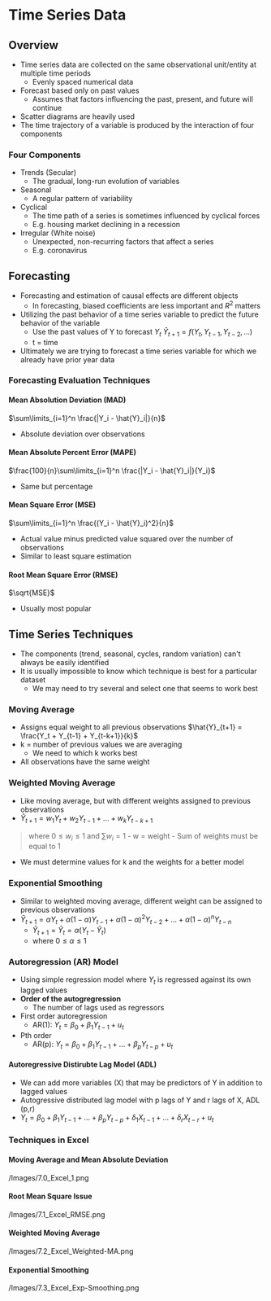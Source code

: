 # Time Series Data
## Overview
- Time series data are collected on the same observational unit/entity at multiple time periods
	- Evenly spaced numerical data
- Forecast based only on past values
	- Assumes that factors influencing the past, present, and future will continue 
- Scatter diagrams are heavily used 
- The time trajectory of a variable is produced by the interaction of four components 
### Four Components
- Trends (Secular)
	- The gradual, long-run evolution of variables
- Seasonal
	- A regular pattern of variability
- Cyclical
	- The time path of a series is sometimes influenced by cyclical forces
	- E.g. housing market declining in a recession 
- Irregular (White noise)
	- Unexpected, non-recurring factors that affect a series 
	- E.g. coronavirus 
## Forecasting
- Forecasting and estimation of causal effects are different objects
	- In forecasting, biased coefficients are less important and $R^2$ matters
- Utilizing the past behavior of a time series variable to predict the future behavior of the variable
	- Use the past values of Y to forecast $Y_t$
$\hat{Y}_{t+1} = f(Y_t, Y_{t-1}, Y_{t-2},...)$
	- t = time
- Ultimately we are trying to forecast a time series variable for which we already have prior year data
### Forecasting Evaluation Techniques
#### Mean Absolution Deviation (MAD)
$\sum\limits_{i=1}^n \frac{|Y_i - \hat{Y}_i|}{n}$
- Absolute deviation over observations
#### Mean Absolute Percent Error (MAPE) 
$\frac{100}{n}\sum\limits_{i=1}^n \frac{|Y_i - \hat{Y}_i|}{Y_i}$
- Same but percentage
#### Mean Square Error (MSE)
$\sum\limits_{i=1}^n \frac{(Y_i - \hat{Y}_i)^2}{n}$
- Actual value minus predicted value squared over the number of observations
- Similar to least square estimation
#### Root Mean Square Error (RMSE)
$\sqrt{MSE}$
- Usually most popular
## Time Series Techniques
- The components (trend, seasonal, cycles, random variation) can't always be easily identified 
- It is usually impossible to know which technique is best for a particular dataset
	- We may need to try several and select one that seems to work best 
### Moving Average
- Assigns equal weight to all previous observations
$\hat{Y}_{t+1} = \frac{Y_t + Y_{t-1} + Y_{t-k+1}}{k}$
- k = number of previous values we are averaging
	- We need to which k works best
- All observations have the same weight
### Weighted Moving Average
- Like moving average, but with different weights assigned to previous observations
- $\hat{Y}_{t+1} = w_1Y_t + w_2Y_{t-1} +...+w_kY_{t-k+1}$
> where $0 \leq w_i \leq 1$ and $\sum w_i = 1$
	- w = weight
	- Sum of weights must be equal to 1 
- We must determine values for k and the weights for a better model
### Exponential Smoothing
- Similar to weighted moving average, different weight can be assigned to previous observations
- $\hat{Y}_{t+1} = αY_t + α(1-α)Y_{t-1} + α(1-α)^2Y_{t-2}+...+ α(1-α)^nY_{t-n}$
	- $\hat{Y}_{t+1} = \hat{Y}_t = α(Y_t - \hat{Y}_t)$
	- where $0 \leq α \leq 1$
### Autoregression (AR) Model
- Using simple regression model where $Y_t$ is regressed against its own lagged values
- **Order of the autogregression** 
	- The number of lags used as regressors 
- First order autoregression 
	- AR(1): $Y_t = β_0 + β_1Y_{t-1} +u_t$
- Pth order
	- AR(p): $Y_t = β_0 + β_1Y_{t-1} +...+ β_pY_{t-p} + u_t$
#### Autoregressive Distirubte Lag Model (ADL)
- We can add more variables (X) that may be predictors of Y in addition to lagged values
- Autogressive distributed lag model with p lags of Y and r lags of X, ADL (p,r)
-  $Y_t = β_0 + β_1Y_{t-1} +...+ β_pY_{t-p} + δ_1Χ_{t-1} + ... + δ_rΧ_{t-r} + u_t$
### Techniques in Excel
#### Moving Average and Mean Absolute Deviation
/Images/7.0_Excel_1.png
#### Root Mean Square Issue
/Images/7.1_Excel_RMSE.png
#### Weighted Moving Average
/Images/7.2_Excel_Weighted-MA.png
#### Exponential Smoothing
/Images/7.3_Excel_Exp-Smoothing.png